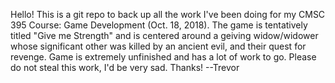 Hello! This is a git repo to back up all the work I've been doing for my CMSC 395 Course: Game Development (Oct. 18, 2018). The game is tentatively titled "Give me Strength" and is centered around a geiving widow/widower whose significant other was killed by an ancient evil, and their quest for revenge. Game is extremely unfinished and has a lot of work to go. Please do not steal this work, I'd be very sad. Thanks!
--Trevor
